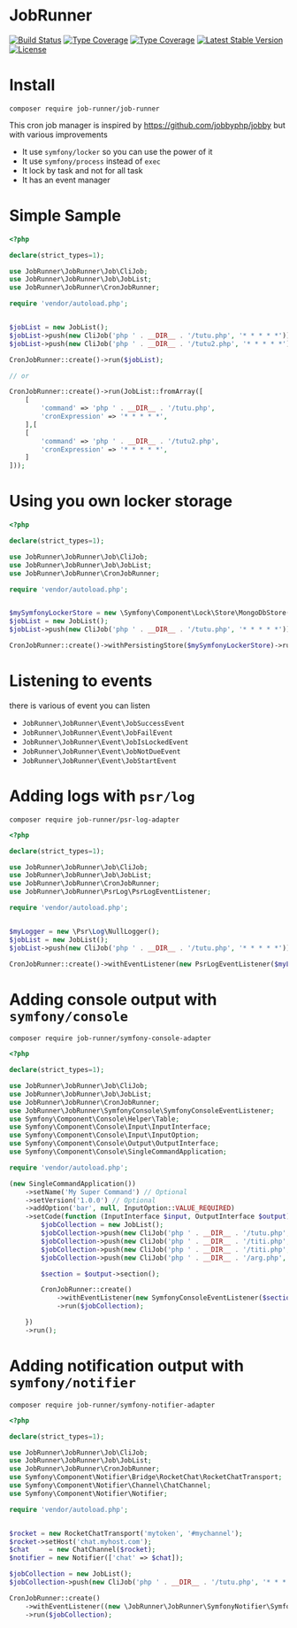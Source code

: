 # JobRunner

[![Build Status](https://github.com/job-runner/job-runner/actions/workflows/continuous-integration.yml/badge.svg)](https://github.com/job-runner/job-runner/actions/workflows/continuous-integration.yml)
[![Type Coverage](https://shepherd.dev/github/job-runner/job-runner/coverage.svg)](https://shepherd.dev/github/job-runner/job-runner)
[![Type Coverage](https://shepherd.dev/github/job-runner/job-runner/level.svg)](https://shepherd.dev/github/job-runner/job-runner)
[![Latest Stable Version](https://poser.pugx.org/job-runner/job-runner/v/stable)](https://packagist.org/packages/job-runner/job-runner)
[![License](https://poser.pugx.org/job-runner/job-runner/license)](https://packagist.org/packages/job-runner/job-runner)


# Install

`composer require job-runner/job-runner`

This cron job manager is inspired by https://github.com/jobbyphp/jobby but with various improvements

- It use `symfony/locker` so you can use the power of it
- It use `symfony/process` instead of `exec`
- It lock by task and not for all task
- It has an event manager

# Simple Sample

````php
<?php

declare(strict_types=1);

use JobRunner\JobRunner\Job\CliJob;
use JobRunner\JobRunner\Job\JobList;
use JobRunner\JobRunner\CronJobRunner;

require 'vendor/autoload.php';


$jobList = new JobList();
$jobList->push(new CliJob('php ' . __DIR__ . '/tutu.php', '* * * * *'));
$jobList->push(new CliJob('php ' . __DIR__ . '/tutu2.php', '* * * * *'));

CronJobRunner::create()->run($jobList);

// or

CronJobRunner::create()->run(JobList::fromArray([
    [
        'command' => 'php ' . __DIR__ . '/tutu.php',
        'cronExpression' => '* * * * *',
    ],[
    [
        'command' => 'php ' . __DIR__ . '/tutu2.php',
        'cronExpression' => '* * * * *',
    ]
]));

````

# Using you own locker storage

````php
<?php

declare(strict_types=1);

use JobRunner\JobRunner\Job\CliJob;
use JobRunner\JobRunner\Job\JobList;
use JobRunner\JobRunner\CronJobRunner;

require 'vendor/autoload.php';


$mySymfonyLockerStore = new \Symfony\Component\Lock\Store\MongoDbStore();
$jobList = new JobList();
$jobList->push(new CliJob('php ' . __DIR__ . '/tutu.php', '* * * * *'));

CronJobRunner::create()->withPersistingStore($mySymfonyLockerStore)->run($jobList);

````

# Listening to events

there is various of event you can listen

- `JobRunner\JobRunner\Event\JobSuccessEvent`
- `JobRunner\JobRunner\Event\JobFailEvent`
- `JobRunner\JobRunner\Event\JobIsLockedEvent`
- `JobRunner\JobRunner\Event\JobNotDueEvent`
- `JobRunner\JobRunner\Event\JobStartEvent`

# Adding logs with `psr/log`

`composer require job-runner/psr-log-adapter`

````php
<?php

declare(strict_types=1);

use JobRunner\JobRunner\Job\CliJob;
use JobRunner\JobRunner\Job\JobList;
use JobRunner\JobRunner\CronJobRunner;
use JobRunner\JobRunner\PsrLog\PsrLogEventListener;

require 'vendor/autoload.php';


$myLogger = new \Psr\Log\NullLogger();
$jobList = new JobList();
$jobList->push(new CliJob('php ' . __DIR__ . '/tutu.php', '* * * * *'));

CronJobRunner::create()->withEventListener(new PsrLogEventListener($myLogger));->run($jobList);

````

# Adding console output with `symfony/console`

`composer require job-runner/symfony-console-adapter`

````php
<?php

declare(strict_types=1);

use JobRunner\JobRunner\Job\CliJob;
use JobRunner\JobRunner\Job\JobList;
use JobRunner\JobRunner\CronJobRunner;
use JobRunner\JobRunner\SymfonyConsole\SymfonyConsoleEventListener;
use Symfony\Component\Console\Helper\Table;
use Symfony\Component\Console\Input\InputInterface;
use Symfony\Component\Console\Input\InputOption;
use Symfony\Component\Console\Output\OutputInterface;
use Symfony\Component\Console\SingleCommandApplication;

require 'vendor/autoload.php';

(new SingleCommandApplication())
    ->setName('My Super Command') // Optional
    ->setVersion('1.0.0') // Optional
    ->addOption('bar', null, InputOption::VALUE_REQUIRED)
    ->setCode(function (InputInterface $input, OutputInterface $output) {
        $jobCollection = new JobList();
        $jobCollection->push(new CliJob('php ' . __DIR__ . '/tutu.php', '* * * * *'));
        $jobCollection->push(new CliJob('php ' . __DIR__ . '/titi.php', '* * * * *', 'sample'));
        $jobCollection->push(new CliJob('php ' . __DIR__ . '/titi.php', '1 1 1 1 1', 'hehe'));
        $jobCollection->push(new CliJob('php ' . __DIR__ . '/arg.php', '* * * * *'));

        $section = $output->section();

        CronJobRunner::create()
            ->withEventListener(new SymfonyConsoleEventListener($section, new Table($section)))
            ->run($jobCollection);

    })
    ->run();
````

# Adding notification output with `symfony/notifier`

`composer require job-runner/symfony-notifier-adapter`

````php
<?php

declare(strict_types=1);

use JobRunner\JobRunner\Job\CliJob;
use JobRunner\JobRunner\Job\JobList;
use JobRunner\JobRunner\CronJobRunner;
use Symfony\Component\Notifier\Bridge\RocketChat\RocketChatTransport;
use Symfony\Component\Notifier\Channel\ChatChannel;
use Symfony\Component\Notifier\Notifier;

require 'vendor/autoload.php';


$rocket = new RocketChatTransport('mytoken', '#mychannel');
$rocket->setHost('chat.myhost.com');
$chat     = new ChatChannel($rocket);
$notifier = new Notifier(['chat' => $chat]);

$jobCollection = new JobList();
$jobCollection->push(new CliJob('php ' . __DIR__ . '/tutu.php', '* * * * *'));

CronJobRunner::create()
    ->withEventListener((new \JobRunner\JobRunner\SymfonyNotifier\SymfonyNotifierEventListener($notifier))->withNotificationChannelFail(['chat']))
    ->run($jobCollection);

````
